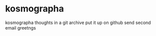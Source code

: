 # kosmographa

kosmographa thoughts in a git archive
put it up on github
send second email
greetngs
